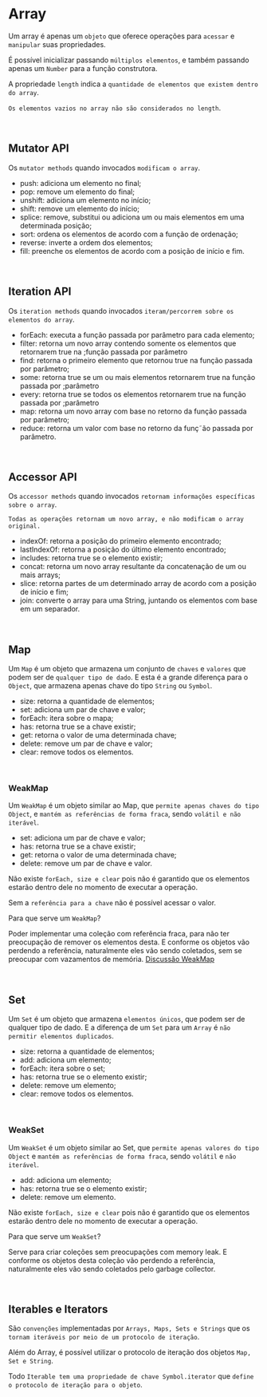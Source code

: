 # Array

Um array é apenas um `objeto` que oferece operações para `acessar` e `manipular` suas propriedades.

É possível inicializar passando `múltiplos elementos`, e também passando apenas um `Number` para a função construtora.

A propriedade `length` indica a `quantidade de elementos que existem dentro do array`.

`Os elementos vazios no array não são considerados no length`.

<br>

## Mutator API

Os `mutator methods` quando invocados `modificam o array`.

- push: adiciona um elemento no final;
- pop: remove um elemento do final;
- unshift: adiciona um elemento no início;
- shift: remove um elemento do início;
- splice: remove, substitui ou adiciona um ou mais elementos em uma determinada posição;
- sort: ordena os elementos de acordo com a função de ordenação;
- reverse: inverte a ordem dos elementos;
- fill: preenche os elementos de acordo com a posição de início e fim.

<br>

## Iteration API

Os `iteration methods` quando invocados `iteram/percorrem sobre os elementos do array`.

- forEach: executa a função passada por parâmetro para cada elemento;
- filter: retorna um novo array contendo somente os elementos que retornarem true na ;função passada por parâmetro
- find: retorna o primeiro elemento que retornou true na função passada por parâmetro;
- some: retorna true se um ou mais elementos retornarem true na função passada por ;parâmetro
- every: retorna true se todos os elementos retornarem true na função passada por ;parâmetro
- map: retorna um novo array com base no retorno da função passada por parâmetro;
- reduce: retorna um valor com base no retorno da funç˜ão passada por parâmetro.

<br>

## Accessor API

Os `accessor methods` quando invocados `retornam informações específicas sobre o array`.

`Todas as operações retornam um novo array, e não modificam o array original.`

- indexOf: retorna a posição do primeiro elemento encontrado;
- lastIndexOf: retorna a posição do último elemento encontrado;
- includes: retorna true se o elemento existir;
- concat: retorna um novo array resultante da concatenação de um ou mais arrays;
- slice: retorna partes de um determinado array de acordo com a posição de início e fim;
- join: converte o array para uma String, juntando os elementos com base em um separador.

<br>

## Map

Um `Map` é um objeto que armazena um conjunto de `chaves` e `valores` que podem ser de `qualquer tipo de dado`. E esta é a grande diferença para o `Object`, que armazena apenas chave do tipo `String` ou `Symbol`.

- size: retorna a quantidade de elementos;
- set: adiciona um par de chave e valor;
- forEach: itera sobre o mapa;
- has: retorna true se a chave existir;
- get: retorna o valor de uma determinada chave;
- delete: remove um par de chave e valor;
- clear: remove todos os elementos.

<br>

### WeakMap

Um `WeakMap` é um objeto similar ao Map, que `permite apenas chaves do tipo Object`, e `mantém as referências de forma fraca`, sendo `volátil e não iterável`.

- set: adiciona um par de chave e valor;
- has: retorna true se a chave existir;
- get: retorna o valor de uma determinada chave;
- delete: remove um par de chave e valor.

Não existe `forEach, size e clear` pois não é garantido que os elementos estarão dentro dele no momento de executar a operação.

Sem a `referência para a chave` não é possível acessar o valor.

Para que serve um `WeakMap`?

Poder implementar uma coleção com referência fraca, para não ter preocupação de remover os elementos desta. E conforme os objetos vão perdendo a referência, naturalmente eles vão sendo coletados, sem se preocupar com vazamentos de memória.
[Discussão WeakMap](https://gist.github.com/rwaldron/963596)

<br>

## Set

Um `Set` é um objeto que armazena `elementos únicos`, que podem ser de qualquer tipo de dado. E a diferença de um `Set` para um `Array` é `não permitir elementos duplicados`.

- size: retorna a quantidade de elementos;
- add: adiciona um elemento;
- forEach: itera sobre o set;
- has: retorna true se o elemento existir;
- delete: remove um elemento;
- clear: remove todos os elementos.

<br>

### WeakSet

Um `WeakSet` é um objeto similar ao Set, que `permite apenas valores do tipo Object` e `mantém as referências de forma fraca`, sendo `volátil` e `não iterável`.

- add: adiciona um elemento;
- has: retorna true se o elemento existir;
- delete: remove um elemento.

Não existe `forEach, size e clear` pois não é garantido que os elementos estarão dentro dele no momento de executar a operação.

Para que serve um `WeakSet`?

Serve para criar coleções sem preocupações com memory leak. E conforme os objetos desta coleção vão perdendo a referência, naturalmente eles vão sendo coletados pelo garbage collector.

<br>

## Iterables e Iterators

São `convenções` implementadas por `Arrays, Maps, Sets e Strings` que os `tornam iteráveis por meio de um protocolo de iteração`.

Além do Array, é possível utilizar o protocolo de iteração dos objetos `Map, Set e String`.

Todo `Iterable tem uma propriedade de chave Symbol.iterator` que `define o protocolo de iteração para o objeto`.
